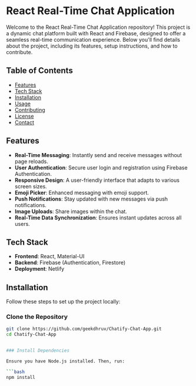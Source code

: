 # React Real-Time Chat Application

Welcome to the React Real-Time Chat Application repository! This project is a dynamic chat platform built with React and Firebase, designed to offer a seamless real-time communication experience. Below you'll find details about the project, including its features, setup instructions, and how to contribute.

## Table of Contents

- [Features](#features)
- [Tech Stack](#tech-stack)
- [Installation](#installation)
- [Usage](#usage)
- [Contributing](#contributing)
- [License](#license)
- [Contact](#contact)

## Features

- **Real-Time Messaging**: Instantly send and receive messages without page reloads.
- **User Authentication**: Secure user login and registration using Firebase Authentication.
- **Responsive Design**: A user-friendly interface that adapts to various screen sizes.
- **Emoji Picker**: Enhanced messaging with emoji support.
- **Push Notifications**: Stay updated with new messages via push notifications.
- **Image Uploads**: Share images within the chat.
- **Real-Time Data Synchronization**: Ensures instant updates across all users.

## Tech Stack

- **Frontend**: React, Material-UI
- **Backend**: Firebase (Authentication, Firestore)
- **Deployment**: Netlify

## Installation

Follow these steps to set up the project locally:

### Clone the Repository

```bash
git clone https://github.com/geekdhruv/Chatify-Chat-App.git
cd Chatify-Chat-App

  
### Install Dependencies

Ensure you have Node.js installed. Then, run:

```bash
npm install

